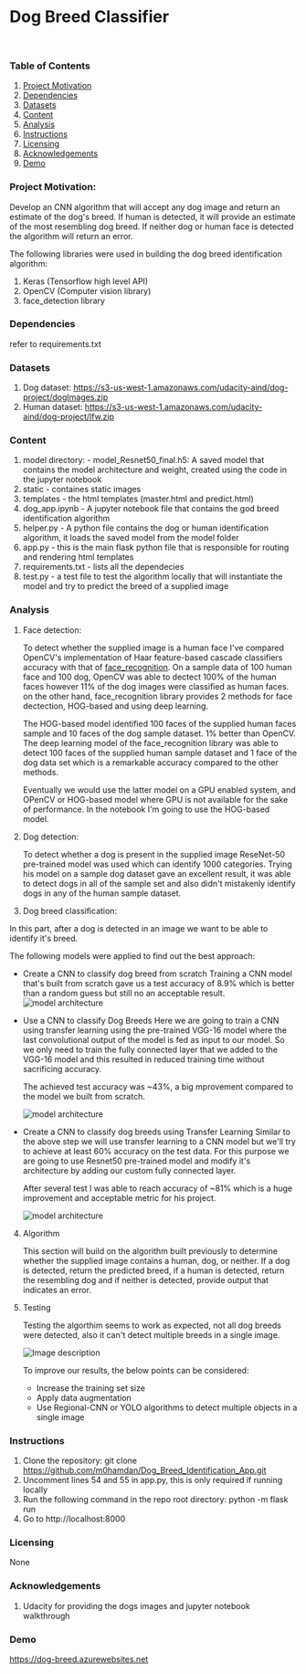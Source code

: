 # Dog Breed Classifier

<br/>

### Table of Contents

1. [Project Motivation](#motivation)
2. [Dependencies](#depend)
3. [Datasets](#data)
4. [Content](#files)
5. [Analysis](#analysis)
5. [Instructions](#instructions)
6. [Licensing](#licensing)
7. [Acknowledgements](#ack)
8. [Demo](#demo)

### Project Motivation:<a name="motivation"></a>

Develop an CNN algorithm that will accept any dog image and return an estimate of the dog's breed. If human is detected, it will provide an estimate of the most resembling dog breed. If neither dog or human face is detected the algorithm will return an error.

The following libraries were used in building the dog breed identification algorithm:
1. Keras (Tensorflow high level API)
2. OpenCV (Computer vision library)
3. face_detection library


### Dependencies <a name="depend"></a>
refer to requirements.txt

### Datasets <a name="data"></a>
1. Dog dataset: https://s3-us-west-1.amazonaws.com/udacity-aind/dog-project/dogImages.zip
2. Human dataset: https://s3-us-west-1.amazonaws.com/udacity-aind/dog-project/lfw.zip


### Content <a name="files"></a>
1. model directory:
        - model_Resnet50_final.h5: A saved model that contains the model architecture and weight, created using the code in the jupyter notebook
2. static
        - containes static images
3. templates
        - the html templates (master.html and predict.html)
4. dog_app.ipynb
        - A jupyter notebook file that contains the god breed identification algorithm
5. helper.py
        - A python file contains the dog or human identification algorithm, it loads the saved model from the model folder
6. app.py
        - this is the main flask python file that is responsible for routing and rendering html templates
7. requirements.txt
        - lists all the dependecies
8. test.py
        - a test file to test the algorithm locally that will instantiate the model and try to predict the breed of a supplied image

### Analysis <a name="analysis"></a>
1. Face detection:

    To detect whether the supplied image is a human face I've compared OpenCV's implementation of Haar feature-based cascade classifiers accuracy with that of [face_recognition](https://pypi.org/project/face_recognition/). On a sample data of 100 human face and 100 dog,  OpenCV was able to dectect 100% of the human faces however 11% of the dog images were classified as human faces. on the other hand, face_recognition library  provides 2 methods for face dectection, HOG-based and using deep learning.

    The HOG-based model identified 100 faces of the supplied human faces sample and 10 faces of the dog sample dataset. 1% better than OpenCV.
    The deep learning model of the face_recognition library was able to detect 100 faces of the supplied human sample dataset and 1 face of the dog data set which is a remarkable accuracy compared to the other methods.

    Eventually we would use the latter model on a GPU enabled system, and OPenCV or HOG-based model where GPU is not available for the sake of performance.
    In the notebook I'm going to use the HOG-based model.

2. Dog detection:

    To detect whether a dog is present in the supplied image ReseNet-50 pre-trained model was used which can identify 1000 categories.
    Trying his model on a sample dog dataset gave an excellent result, it was able to detect dogs in all of the sample set and also didn't mistakenly identify dogs in any of the human sample dataset.

3. Dog breed classification:

In this part, after a dog is detected in an image we want to be able to identify it's breed.

The following models were applied to find out the best approach:

- Create a CNN to classify dog breed from scratch 
    Training a CNN model that's built from scratch gave us a test accuracy of 8.9% which is better than a random guess but still no an acceptable result.
    ![model architecture](/screenshots/scratch_arch.PNG)

- Use a CNN to classify Dog Breeds
    Here we are going to train a CNN using transfer learning using the pre-trained VGG-16 model where the last convolutional output of the model is fed as input to our model.
    So we only need to train the fully connected layer that we added to the VGG-16 model and this resulted in reduced training time without sacrificing accuracy.

   The achieved test accuracy was ~43%, a big mprovement compared to the model we built from scratch.

   ![model architecture](/screenshots/VGG16_arch.PNG)

 - Create a CNN to classify dog breeds using Transfer Learning
    Similar to the above step we will use transfer learning to a CNN model but we'll try to achieve at least 60% accuracy on the test data.
    For this purpose we are going to use Resnet50 pre-trained model and modify it's architecture by adding our custom fully connected layer.

    After several test I was able to reach accuracy of ~81% which is a huge improvement and acceptable metric for his project.

    ![model architecture](/screenshots/Resnet50_arch.PNG)

4. Algorithm

    This section will build on the algorithm built previously to determine whether the supplied image contains a human, dog, or neither. If a dog is detected, return the predicted breed, if a human is detected, return the resembling dog and if neither is detected, provide output that indicates an error.

5. Testing

    Testing the algorthim seems to work as expected, not all dog breeds were detected, also it can't detect multiple breeds in a single image.

    ![Image description](/screenshots/detection.PNG)

    To improve our results, the below points can be considered:
    - Increase the training set size
    - Apply data augmentation
    - Use Regional-CNN or YOLO algorithms to detect multiple objects in a single image





### Instructions <a name="instructions"></a>

1. Clone the repository: git clone https://github.com/m0hamdan/Dog_Breed_Identification_App.git
2. Uncomment lines 54 and 55 in app.py, this is only required if running locally
3. Run the following command in the repo root directory: python -m flask run
4. Go to http://localhost:8000


### Licensing <a name="licensing"></a>
None

### Acknowledgements <a name="ack"></a>
1. Udacity for providing the dogs images and jupyter notebook walkthrough

### Demo <a name="demo"></a>
https://dog-breed.azurewebsites.net

